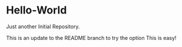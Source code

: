 # Hello-World
Just another Initial Repository.

This is an update to the README branch to try the option
This is easy!
